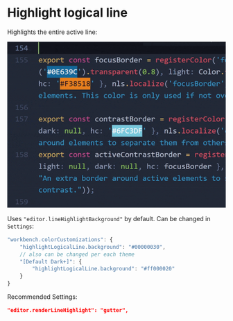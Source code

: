 # Highlight logical line

Highlights the entire active line:

![Example](/img/example.gif)

Uses `"editor.lineHighlightBackground"` by default. Can be changed in `Settings`:

```javascript
"workbench.colorCustomizations": {
	"highlightLogicalLine.background": "#00000030",
	// also can be changed per each theme
	"[Default Dark+]": {
		"highlightLogicalLine.background": "#ff000020"
	}
}
```

Recommended Settings:
```json
"editor.renderLineHighlight": "gutter",
```